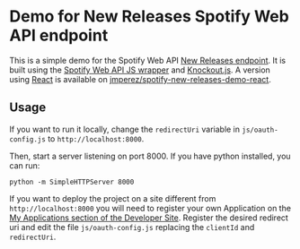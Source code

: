 Demo for New Releases Spotify Web API endpoint
===========

This is a simple demo for the Spotify Web API [New Releases endpoint](https://developer.spotify.com/web-api/get-list-new-releases/). It is built using the [Spotify Web API JS wrapper](https://github.com/JMPerez/spotify-web-api-js) and [Knockout.js](http://knockoutjs.com/). A version using [React](http://facebook.github.io/react/) is available on [jmperez/spotify-new-releases-demo-react](https://github.com/JMPerez/spotify-new-releases-demo-react).

## Usage

If you want to run it locally, change the `redirectUri` variable in `js/oauth-config.js` to
`http://localhost:8000`.

Then, start a server listening on port 8000. If you have python installed, you can run:

    python -m SimpleHTTPServer 8000

If you want to deploy the project on a site different from `http://localhost:8000` you will need to register your own Application on the [My Applications section of the Developer Site](https://developer.spotify.com/my-applications/). Register the desired redirect uri and edit the file `js/oauth-config.js` replacing the `clientId` and `redirectUri`.
